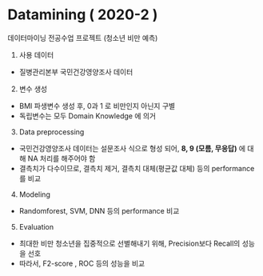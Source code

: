  # Datamining ( 2020-2 )

데이터마이닝 전공수업 프로젝트 (청소년 비만 예측)

1. 사용 데이터

- 질병관리본부 국민건강영양조사 데이터

2. 변수 생성

- BMI 파생변수 생성 후, 0과 1 로 비만인지 아닌지 구별
- 독립변수는 모두 Domain Knowledge 에 의거

3. Data preprocessing

- 국민건강영양조사 데이터는 설문조사 식으로 형성 되어, **8, 9 (모름, 무응답)** 에 대해 NA 처리를 해주어야 함
- 결측치가 다수이므로, 결측치 제거, 결측치 대체(평균값 대체) 등의 performance 를 비교

4. Modeling

- Randomforest, SVM, DNN 등의 performance 비교

5. Evaluation

- 최대한 비만 청소년을 집중적으로 선별해내기 위해, Precision보다 Recall의 성능을 선호
- 따라서, F2-score , ROC 등의 성능을 비교

